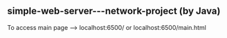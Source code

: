 ## simple-web-server---network-project (by Java)

To access main page --> localhost:6500/ or localhost:6500/main.html

